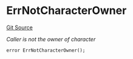 # ErrNotCharacterOwner
[Git Source](https://github.com/Crossbell-Box/Crossbell-Contracts/blob/7fb0a111be44c9c39adc514360ef463c6a04b62a/contracts/libraries/Error.sol)

*Caller is not the owner of character*


```solidity
error ErrNotCharacterOwner();
```

